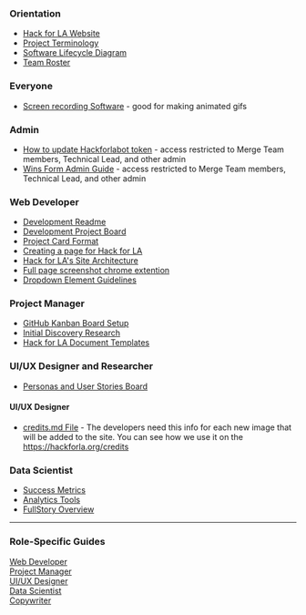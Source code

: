 ### Orientation
- [Hack for LA Website](http://hackforla.org)  
- [Project Terminology](Project-Terminology)  
- [Software Lifecycle Diagram](https://drive.google.com/file/d/1uZ5QG0N4--nQ-jMy1BfKuZSe7Wumhtb3/view?usp=sharing)  
- [Team Roster](https://docs.google.com/spreadsheets/d/11u71eT-rZTKvVP8Yj_1rKxf2V45GCaFz4AXA7tS_asM/edit)

### Everyone
- [Screen recording Software](https://www.cockos.com/licecap/) - good for making animated gifs

### Admin
- [How to update Hackforlabot token](https://docs.google.com/document/d/1ZKmzwSgDFRAFthTFFPIw5NohCn7nPEXJXTHoL8R2uhw/edit?usp=sharing) - access restricted to Merge Team members, Technical Lead, and other admin
- [Wins Form Admin Guide](https://docs.google.com/document/d/1j1JTX5XzotgVCVZ91ImvenedPN5-IVjdSKDukq1B9iE/edit?usp=sharing) - access restricted to Merge Team members, Technical Lead, and other admin

### Web Developer
- [Development Readme](https://github.com/hackforla/website/blob/gh-pages/README.md)  
- [Development Project Board](https://github.com/hackforla/website/projects/2)  
- [Project Card Format](project.md-file-template)  
- [Creating a page for Hack for LA](How-to-create-a-page-on-the-HfLA-website)<br>
- [Hack for LA's Site Architecture](Hack-for-LA's-Site-Architecture)
- [Full page screenshot chrome extention](https://chrome.google.com/webstore/detail/gofullpage-full-page-scre/fdpohaocaechififmbbbbbknoalclacl?hl=en)
- [Dropdown Element Guidelines](https://docs.google.com/document/d/1txTPpHkNC3UNkgoUbgxzASjalHbSjJEkdCDsdyXiaqY/edit#)

### Project Manager
- [GitHub Kanban Board Setup](https://docs.google.com/presentation/d/1LHtvnHb35Sw7cHzk8RYJG4a1U9RblZepsC3wL7ZEpV0/edit#slide=id.g5fb2eb59b0_0_62)  
- [Initial Discovery Research](https://docs.google.com/document/d/147dkULzPX5i8hJCzXoMGoJnDEPkKhk9VhpcFMRe5VJE/edit)  
- [Hack for LA Document Templates](https://drive.google.com/drive/u/0/folders/1WchXF8whHAySPWy6p-gIJA_77mCoOS2K?ths=true)  

### UI/UX Designer and Researcher
- [Personas and User Stories Board](https://github.com/hackforla/website/projects/6)

#### UI/UX Designer 
- [credits.md File](https://docs.google.com/document/d/1_IuYQfJmbJPWTCgJcN9_-JOk6T5NGhjRD9EY6O-CZb8/edit) - The developers need this info for each new image that will be added to the site.  You can see how we use it on the https://hackforla.org/credits

### Data Scientist
- [Success Metrics](Success-Metrics)  
- [Analytics Tools](Analytics-tools)  
- [FullStory Overview](A-Quick-Overview-of-FullStory) 

***

### Role-Specific Guides

[Web Developer](Web-Developer)  
[Project Manager](Project-Manager)  
[UI/UX Designer](UI-UX-Designer)  
[Data Scientist](Data-Scientist)  
[Copywriter](Copywriter)  
